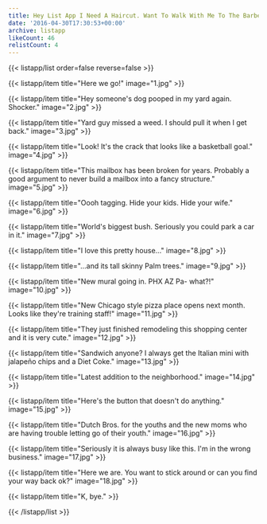 ```yaml
---
title: Hey List App I Need A Haircut. Want To Walk With Me To The Barber?
date: '2016-04-30T17:30:53+00:00'
archive: listapp
likeCount: 46
relistCount: 4
---
```



{{< listapp/list order=false reverse=false >}}

   {{< listapp/item title="Here we go!"
      image="1.jpg" >}}

   {{< listapp/item title="Hey someone's dog pooped in my yard again. Shocker."
      image="2.jpg" >}}

   {{< listapp/item title="Yard guy missed a weed. I should pull it when I get back."
      image="3.jpg" >}}

   {{< listapp/item title="Look! It's the crack that looks like a basketball goal."
      image="4.jpg" >}}

   {{< listapp/item title="This mailbox has been broken for years. Probably a good argument to never build a mailbox into a fancy structure."
      image="5.jpg" >}}

   {{< listapp/item title="Oooh tagging. Hide your kids. Hide your wife."
      image="6.jpg" >}}

   {{< listapp/item title="World's biggest bush. Seriously you could park a car in it."
      image="7.jpg" >}}

   {{< listapp/item title="I love this pretty house..."
      image="8.jpg" >}}

   {{< listapp/item title="...and its tall skinny Palm trees."
      image="9.jpg" >}}

   {{< listapp/item title="New mural going in. PHX AZ Pa- what?!"
      image="10.jpg" >}}

   {{< listapp/item title="New Chicago style pizza place opens next month. Looks like they're training staff!"
      image="11.jpg" >}}

   {{< listapp/item title="They just finished remodeling this shopping center and it is very cute."
      image="12.jpg" >}}

   {{< listapp/item title="Sandwich anyone? I always get the Italian mini with jalapeño chips and a Diet Coke."
      image="13.jpg" >}}

   {{< listapp/item title="Latest addition to the neighborhood."
      image="14.jpg" >}}

   {{< listapp/item title="Here's the button that doesn't do anything."
      image="15.jpg" >}}

   {{< listapp/item title="Dutch Bros. for the youths and the new moms who are having trouble letting go of their youth."
      image="16.jpg" >}}

   {{< listapp/item title="Seriously it is always busy like this. I'm in the wrong business."
      image="17.jpg" >}}

   {{< listapp/item title="Here we are. You want to stick around or can you find your way back ok?"
      image="18.jpg" >}}

   {{< listapp/item title="K,  bye." >}}

{{< /listapp/list >}}
